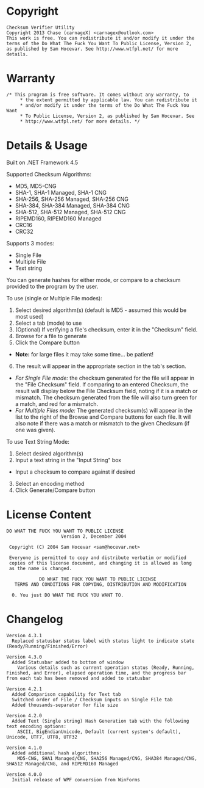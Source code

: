 
# Copyright
```
Checksum Verifier Utility
Copyright 2013 Chase (carnageX) <carnagex@outlook.com>
This work is free. You can redistribute it and/or modify it under the
terms of the Do What The Fuck You Want To Public License, Version 2,
as published by Sam Hocevar. See http://www.wtfpl.net/ for more details.
```

# Warranty
```
/* This program is free software. It comes without any warranty, to
     * the extent permitted by applicable law. You can redistribute it
     * and/or modify it under the terms of the Do What The Fuck You Want
     * To Public License, Version 2, as published by Sam Hocevar. See
     * http://www.wtfpl.net/ for more details. */
```

# Details & Usage

Built on .NET Framework 4.5

Supported Checksum Algorithms:
* MD5, MD5-CNG
* SHA-1, SHA-1 Managed, SHA-1 CNG
* SHA-256, SHA-256 Managed, SHA-256 CNG
* SHA-384, SHA-384 Managed, SHA-384 CNG
* SHA-512, SHA-512 Managed, SHA-512 CNG
* RIPEMD160, RIPEMD160 Managed
* CRC16
* CRC32

Supports 3 modes: 
* Single File
* Multiple File
* Text string

You can generate hashes for either mode, or compare to a checksum provided to the program by the user. 

To use (single or Multiple File modes):
1. Select desired algorithm(s) (default is MD5 - assumed this would be most used)
2. Select a tab (mode) to use
3. (Optional) If verifying a file's checksum, enter it in the "Checksum" field. 
4. Browse for a file to generate
5. Click the Compare button 
  - **Note:** for large files it may take some time... be patient!
6. The result will appear in the appropriate section in the tab's section.
  - _For Single File mode:_ the checksum generated for the file will appear in the "File Checksum" field.  If comparing to an entered Checksum, the result will display below the File Checksum field, noting if it is a match or mismatch.  The checksum generated from the file will also turn green for a match, and red for a mismatch. 
  - _For Multiple Files mode:_ The generated checksum(s) will appear in the list to the right of the Browse and Compare buttons for each file.  It will also note if there was a match or mismatch to the given Checksum (if one was given). 

To use Text String Mode: 
1. Select desired algorithm(s)
2. Input a text string in the "Input String" box
  - Input a checksum to compare against if desired
3. Select an encoding method
4. Click Generate/Compare button

# License Content
```
DO WHAT THE FUCK YOU WANT TO PUBLIC LICENSE 
                    Version 2, December 2004 

 Copyright (C) 2004 Sam Hocevar <sam@hocevar.net> 

 Everyone is permitted to copy and distribute verbatim or modified 
 copies of this license document, and changing it is allowed as long 
 as the name is changed. 

            DO WHAT THE FUCK YOU WANT TO PUBLIC LICENSE 
   TERMS AND CONDITIONS FOR COPYING, DISTRIBUTION AND MODIFICATION 

  0. You just DO WHAT THE FUCK YOU WANT TO.
```

# Changelog
```
Version 4.3.1
  Replaced statusbar status label with status light to indicate state (Ready/Running/Finished/Error)

Version 4.3.0
  Added Statusbar added to bottom of window
    Various details such as current operation status (Ready, Running, Finished, and Error), elapsed operation time, and the progress bar from each tab has been removed and added to statusbar
  
Version 4.2.1
  Added Comparison capability for Text tab
  Switched order of File / Checksum inputs on Single File tab
  Added thousands-separator for file size
  
Version 4.2.0
  Added Text (Single string) Hash Generation tab with the following text encoding options: 
    ASCII, BigEndianUnicode, Default (current system's default), Unicode, UTF7, UTF8, UTF32

Version 4.1.0
  Added additional hash algorithms: 
    MD5-CNG, SHA1 Managed/CNG, SHA256 Managed/CNG, SHA384 Managed/CNG, SHA512 Managed/CNG, and RIPEMD160 Managed
    
Version 4.0.0
  Initial release of WPF conversion from WinForms
```
